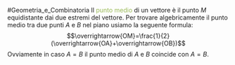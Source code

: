 #Geometria_e_Combinatoria 
Il <font color="#9bbb59">punto medio</font> di un vettore è il punto $M$ equidistante dai due estremi del vettore.
Per trovare algebricamente il punto medio tra due punti $A$ e $B$ nel piano usiamo la seguente formula:
$$\overrightarrow{OM}=\frac{1}{2}(\overrightarrow{OA}+\overrightarrow{OB})$$
Ovviamente in caso $A=B$ il punto medio di $A$ e $B$ coincide con $A=B$.
